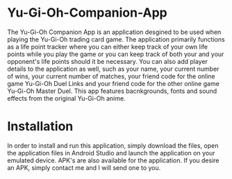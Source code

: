 # Yu-Gi-Oh-Companion-App
The Yu-Gi-Oh Companion App is an application desgined to be used when playing the Yu-Gi-Oh trading card game. The application primarily functions as a life point tracker where you can either keep track of your own life points while you play the game or you can keep track of both your and your opponent's life points should it be necessary. You can also add player details to the application as well, such as your name, your current number of wins, your current number of matches, your friend code for the online game Yu-Gi-Oh Duel Links and your friend code for the other online game Yu-Gi-Oh Master Duel. This app features bacnkgrounds, fonts and sound effects from the original Yu-Gi-Oh anime.

# Installation
In order to install and run this application, simply download the files, open the application files in Android Studio and launch the application on your emulated device. APK's are also available for the application. If you desire an APK, simply contact me and I will send one to you.
